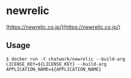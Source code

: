 # newrelic
[https://newrelic.co.jp/](https://newrelic.co.jp/)

## Usage
```
$ docker run -t chatwork/newrelic --build-arg LICENSE_KEY=${LICENSE_KEY} --build-arg APPLICATION_NAME=${APPLICATION_NAME}
```